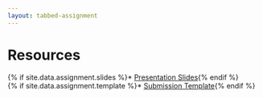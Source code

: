 ```yaml
---
layout: tabbed-assignment
---
```


# Resources

{% if site.data.assignment.slides   %}* [Presentation Slides][slides]{% endif %}  
{% if site.data.assignment.template %}* [Submission Template][template]{% endif %}

<!-- Don't edit links here, change them in _data/assignment.yml instead, -->

[mda-paper]: <{{site.data.assignment.mda-paper}}>
[mda-wikipedia]: <{{site.data.assignment.mda-wikipedia}}>
[slides]: <{{site.data.assignment.slides}}>
[template]: <{{site.data.assignment.template}}>
